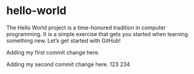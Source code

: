 # hello-world
The Hello World project is a time-honored tradition in computer programming. It is a simple exercise that gets you started when learning something new. Let’s get started with GitHub!

Adding my first commit change here.

Adding my second commit change here.
123
234

